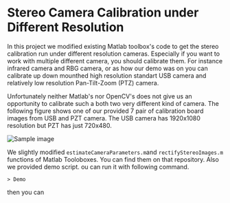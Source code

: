 # Stereo Camera Calibration under Different Resolution

In this project we modified existing Matlab toolbox's code to get the stereo calibration run under different resolution cameras. Especially if you want to work with multiple different camera, you should calibrate them. For instance infrared camera and RBG camera, or as how our demo was on you can calibrate up down mounthed high resolution standart USB camera and relatively low resolution Pan-Tilt-Zoom (PTZ) camera.  

Unfortunately neither Matlab's nor OpenCV's does not give us an opportunity to calibrate such a both two very different kind of camera. The following figure shows one of our provided 7 pair of calibration board images from USB and PZT camera. The USB camera has 1920x1080 resolution but PZT has just 720x480.

![Sample image](Outputs/1stframes.bmp?raw=true "Title")

We slightly modified ```estimateCameraParameters.m```and ```rectifyStereoImages.m ``` functions of Matlab Tooloboxes. You can find them on that repository. Also we provided demo script. ou can run it with following command.

```
> Demo
```
then you can 
